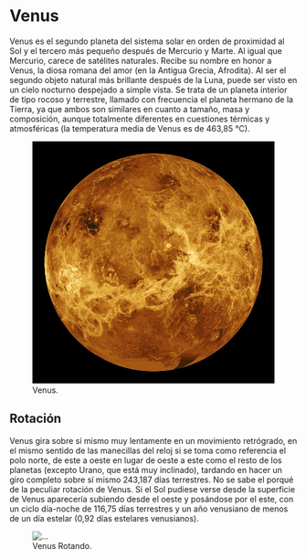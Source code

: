 # Venus

Venus es el segundo planeta del sistema solar en orden de proximidad al Sol y el tercero más pequeño después de Mercurio y Marte. Al igual que Mercurio, carece de satélites naturales. Recibe su nombre en honor a Venus, la diosa romana del amor (en la Antigua Grecia, Afrodita). Al ser el segundo objeto natural más brillante después de la Luna, puede ser visto en un cielo nocturno despejado a simple vista. Se trata de un planeta interior de tipo rocoso y terrestre, llamado con frecuencia el planeta hermano de la Tierra, ya que ambos son similares en cuanto a tamaño, masa y composición, aunque totalmente diferentes en cuestiones térmicas y atmosféricas (la temperatura media de Venus es de 463,85 °C).

<figure class="figure">
  <img src="./Contents/imagenes/venus.jpg" class="figure-img img-fluid rounded shadow" alt="...">
  <figcaption class="figure-caption text-center">Venus.</figcaption>
</figure>

## Rotación

Venus gira sobre sí mismo muy lentamente en un movimiento retrógrado, en el mismo sentido de las manecillas del reloj si se toma como referencia el polo norte, de este a oeste en lugar de oeste a este como el resto de los planetas (excepto Urano, que está muy inclinado), tardando en hacer un giro completo sobre sí mismo 243,187 días terrestres. No se sabe el porqué de la peculiar rotación de Venus. Si el Sol pudiese verse desde la superficie de Venus aparecería subiendo desde el oeste y posándose por el este, con un ciclo día-noche de 116,75 días terrestres​ y un año venusiano de menos de un día estelar (0,92 días estelares venusianos).

<figure class="figure">
  <img src="./Contents/imagenes/venusrotando.gif" class="figure-img img-fluid rounded shadow" alt="...">
  <figcaption class="figure-caption text-center">Venus Rotando.</figcaption>
</figure>